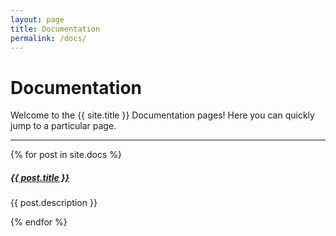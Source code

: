 ```yaml
---
layout: page
title: Documentation
permalink: /docs/
---
```


# Documentation

Welcome to the {{ site.title }} Documentation pages! Here you can quickly jump to a 
particular page.

<div class="section-index">
    <hr class="panel-line">
    {% for post in site.docs  %}        
    <div class="entry">
    <h5><a href="{{ post.url | prepend: site.root }}">{{ post.title }}</a></h5>
    <p>{{ post.description }}</p>
    </div>{% endfor %}
</div>

